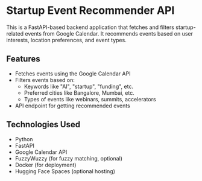 # Startup Event Recommender API

This is a FastAPI-based backend application that fetches and filters startup-related events from Google Calendar. It recommends events based on user interests, location preferences, and event types.

## Features

- Fetches events using the Google Calendar API
- Filters events based on:
  - Keywords like "AI", "startup", "funding", etc.
  - Preferred cities like Bangalore, Mumbai, etc.
  - Types of events like webinars, summits, accelerators
- API endpoint for getting recommended events

## Technologies Used

- Python
- FastAPI
- Google Calendar API
- FuzzyWuzzy (for fuzzy matching, optional)
- Docker (for deployment)
- Hugging Face Spaces (optional hosting)


